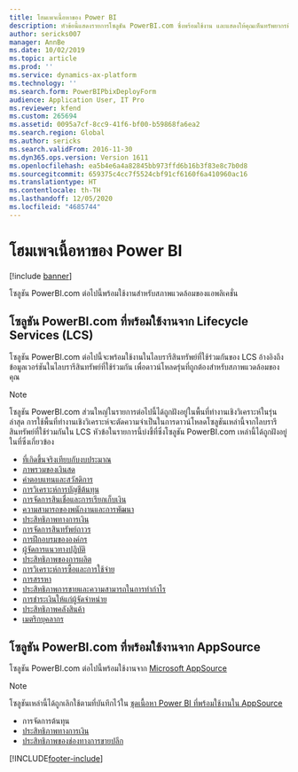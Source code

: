 ```yaml
---
title: โฮมเพจเนื้อหาของ Power BI
description: หัวข้อนี้แสดงรายการโซลูชัน PowerBI.com ซึ่งพร้อมใช้งาน และแสดงให้คุณเห็นทรัพยากรที่คุณสามารถเรียนรู้เพิ่มเติมเกี่ยวกับโซลูชันได้
author: sericks007
manager: AnnBe
ms.date: 10/02/2019
ms.topic: article
ms.prod: ''
ms.service: dynamics-ax-platform
ms.technology: ''
ms.search.form: PowerBIPbixDeployForm
audience: Application User, IT Pro
ms.reviewer: kfend
ms.custom: 265694
ms.assetid: 0095a7cf-8cc9-41f6-bf00-b59868fa6ea2
ms.search.region: Global
ms.author: sericks
ms.search.validFrom: 2016-11-30
ms.dyn365.ops.version: Version 1611
ms.openlocfilehash: ea5b4e6a4a82845bb973ffd6b16b3f83e8c7b0d8
ms.sourcegitcommit: 659375c4cc7f5524cbf91cf6160f6a410960ac16
ms.translationtype: HT
ms.contentlocale: th-TH
ms.lasthandoff: 12/05/2020
ms.locfileid: "4685744"
---
```

# <a name="power-bi-content-home-page"></a>โฮมเพจเนื้อหาของ Power BI

[!include [banner](../includes/banner.md)]

โซลูชัน PowerBI.com ต่อไปนี้พร้อมใช้งานสำหรับสภาพแวดล้อมของแอพลิเคชั่น

## <a name="powerbicom-solutions-available-from-lifecycle-services-lcs"></a>โซลูชัน PowerBI.com ที่พร้อมใช้งานจาก Lifecycle Services (LCS)

โซลูชัน PowerBI.com ต่อไปนี้จะพร้อมใช้งานในไลบรารีสินทรัพย์ที่ใช้ร่วมกันของ LCS อ้างอิงถึงข้อมูลเวอร์ชันในไลบรารีสินทรัพย์ที่ใช้ร่วมกัน เพื่อดาวน์โหลดรุ่นที่ถูกต้องสำหรับสภาพแวดล้อมของคุณ

> [!NOTE]
> โซลูชัน PowerBI.com ส่วนใหญ่ในรายการต่อไปนี้ได้ถูกฝังอยู่ในพื้นที่ทำงานเชิงวิเคราะห์ในรุ่นล่าสุด การใช้พื้นที่ทำงานเชิงวิเคราะห์จะตัดความจำเป็นในการดาวน์โหลดโซลูชันเหล่านี้จากไลบรารีสินทรัพย์ที่ใช้ร่วมกันใน LCS หัวข้อในรายการนี้บ่งชี้ที่ซึ่งโซลูชัน PowerBI.com เหล่านี้ได้ถูกฝังอยู่ในที่ซึ่งเกี่ยวข้อง

- [ที่เกิดขึ้นจริงเทียบกับงบประมาณ](ledger-budgets-power-bi.md)
- [ภาพรวมของเงินสด](../../../finance/cash-bank-management/Cash-Overview-Power-BI-content.md)
- [ค่าตอบแทนและสวัสดิการ](compensation-and-benefits-analysis-power-bi-content-pack.md)
- [การวิเคราะห์การบัญชีต้นทุน](cost-accounting-analysis-content-pack.md)
- [การจัดการสินเชื่อและการเรียกเก็บเงิน](../../../finance/accounts-receivable/credit-collections-power-bi.md)
- [ความสามารถของพนักงานและการพัฒนา](employee-competencies-and-development-analysis-power-bi-content-pack.md)
- [ประสิทธิภาพทางการเงิน](financial-performance-power-bi-content-pack.md)
- [การจัดการสินทรัพย์ถาวร](../../../finance/fixed-assets/Fixed-asset-management-workspace.md)
- [การฝึกอบรมขององค์กร](organizational-training-analysis-power-bi-content-pack.md)
- [ผู้จัดการแนวทางปฏิบัติ](practice-manager-power-bi.md)
- [ประสิทธิภาพของการผลิต](production-performance-power-bi.md)
- [การวิเคราะห์การซื้อและการใช้จ่าย](purchase-content-pack-for-power-bi.md)
- [การสรรหา](recruiting-analysis-power-bi-content-pack.md)
- [ประสิทธิภาพการขายและความสามารถในการทำกำไร](sales-profitability-performance-content-pack.md)
- [การชำระเงินให้แก่ผู้จัดจำหน่าย](../../../finance/accounts-payable/Vendor-payments-workspace.md)
- [ประสิทธิภาพคลังสินค้า](warehouse-power-bi-content.md)
- [เมตริกบุคลากร](workforce-analysis-power-bi-content-pack.md)

## <a name="powerbicom-solutions-available-from-appsource"></a>โซลูชัน PowerBI.com ที่พร้อมใช้งานจาก AppSource

โซลูชัน PowerBI.com ต่อไปนี้พร้อมใช้งานจาก [Microsoft AppSource](https://appsource.microsoft.com)

> [!NOTE]
> โซลูชันเหล่านี้ได้ถูกเลิกใช้ตามที่บันทึกไว้ใน [ชุดเนื้อหา Power BI ที่พร้อมใช้งานใน AppSource](../migration-upgrade/deprecated-features.md#power-bi-content-packs-available-on-appsource)

- การจัดการต้นทุน
- [ประสิทธิภาพทางการเงิน](financial-performance-power-bi-content-pack.md)
- [ประสิทธิภาพของช่องทางการขายปลีก ](retail-channel-performance-dashboard-power-bi-data.md)


[!INCLUDE[footer-include](../../../includes/footer-banner.md)]